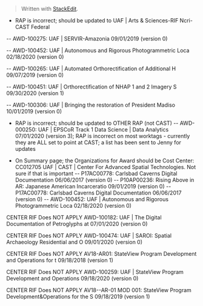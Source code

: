 


> Written with [StackEdit](https://stackedit.io/).

- RAP is incorrect; should be updated to UAF | Arts & Sciences-RIF Ncri-CAST Federal

-- AWD-100275: UAF | SERVIR-Amazonia 09/01/2019 (version 0)

-- AWD-100452: UAF | Autonomous and Rigorous Photogrammetric Loca 02/18/2020 (version 0)

-- AWD-100265: UAF | Automated Orthorectification of Additional H 09/07/2019 (version 0)

-- AWD-100451: UAF | Orthorectification of NHAP 1 and 2 Imagery S 09/30/2020 (version 1)

-- AWD-100306: UAF | Bringing the restoration of President Madiso 10/01/2019 (version 0)


- RAP is incorrect; should be updated to OTHER RAP (not CAST)
-- AWD-000250: UAF | EPSCoR Track 1 Data Science | Data Analytics 07/01/2020 (version 3); RAP is incorrect on most worktags - currently they are ALL set to point at CAST; a list has been sent to Jenny for updates



- On Summary page; the Organizations for Award should be Cost Center: CC012705 UAF | CAST | Center For Advanced Spatial Technologies. Not sure if that is important
-- P17AC00778: Carlsbad Caverns Digital Documentation 06/06/2017 (version 0)
-- P10AP00236: Rising Above in AR: Japanese American Incarceratio 09/01/2019 (version 0)
-- P17AC00778: Carlsbad Caverns Digital Documentation 06/06/2017 (version 0)
-- AWD-100452: UAF | Autonomous and Rigorous Photogrammetric Loca 02/18/2020 (version 0)





CENTER RIF Does NOT APPLY AWD-100182: UAF | The Digital Documentation of Petroglyphs at 07/01/2020 (version 0)

CENTER RIF Does NOT APPLY AWD-100474: UAF | SAROI: Spatial Archaeology Residential and O 09/01/2020 (version 0)

CENTER RIF Does NOT APPLY
AV18-AR01: StateView Program Development and Operations for t 09/18/2018 (version 1)

CENTER RIF Does NOT APPLY
AWD-100259: UAF | StateView Program Development and Operations 09/18/2020 (version 0)

CENTER RIF Does NOT APPLY AV18--AR-01 MOD 001: StateView Program Development&Operations for the S 09/18/2019 (version 1)

<!--stackedit_data:
eyJoaXN0b3J5IjpbMTY1NTI2NjQ1MCwtMTEwODI3NTY1NywxNj
c5MDEwMDgyLC0xNjM0MDY3MzkyXX0=
-->